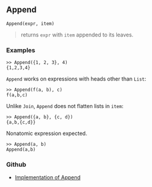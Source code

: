 ## Append

```
Append(expr, item)
```

> returns `expr` with `item` appended to its leaves.

### Examples

```
>> Append({1, 2, 3}, 4)    
{1,2,3,4}
```

`Append` works on expressions with heads other than `List`:

```
>> Append(f(a, b), c)    
f(a,b,c)
```
 
Unlike `Join`, `Append` does not flatten lists in `item`: 

```
>> Append({a, b}, {c, d})    
{a,b,{c,d}}  
```

Nonatomic expression expected.  

```
>> Append(a, b)     
Append(a,b)   
```

### Github

* [Implementation of Append](https://github.com/axkr/symja_android_library/blob/master/symja_android_library/matheclipse-core/src/main/java/org/matheclipse/core/builtin/ListFunctions.java#L600) 
